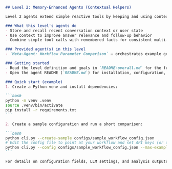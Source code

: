 ````markdown
## Level 2: Memory-Enhanced Agents (Contextual Helpers)

Level 2 agents extend simple reactive tools by keeping and using context. They use short-term or long-term memory to provide more helpful, personalized, or stateful responses across interactions.

### What this level's agents do
- Store and recall recent conversation context or user state
- Use context to improve answer relevance and follow-up behavior
- Combine simple tool calls with remembered facts for consistent multi-step interactions

### Provided agent(s) in this level
- `Meta-Agent: Workflow Parameter Comparison` — orchestrates example generation, runs workflows across parameter combinations, and analyzes factual inconsistencies. See the agent README: `README.md`.

### Getting started
- Read the level definition and goals in `README-overall.md` for the full Level 2 description and rationale.
- Open the agent README (`README.md`) for installation, configuration, and CLI usage. It contains instructions to create a sample config and run the meta-agent.

### Quick start (example)
1. Create a Python venv and install dependencies:

```bash
python -m venv .venv
source .venv/bin/activate
pip install -r requirements.txt
```

2. Create a sample configuration and run a short comparison:

```bash
python cli.py --create-sample configs/sample_workflow_config.json
# Edit the config file to point at your workflow and set API keys (or use --api-key)
python cli.py --config configs/sample_workflow_config.json --max-examples 3
```

For details on configuration fields, LLM settings, and analysis outputs, consult `README.md` and `config.py`.

````
